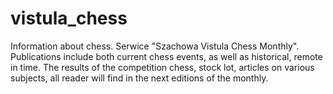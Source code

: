 # vistula_chess
Information about chess. 
Serwice "Szachowa Vistula Chess Monthly". 
Publications include both current chess events, as well as historical, remote in time. The results of the competition chess, stock lot, articles on various subjects, all reader will find in the next editions of the monthly.
